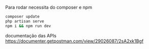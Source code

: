 Para rodar necessita do composer e npm
```bash
composer update
php artisan serve
npm i && npm run dev
```

documentação das APIs
https://documenter.getpostman.com/view/29026087/2sA2xk1Bgf
